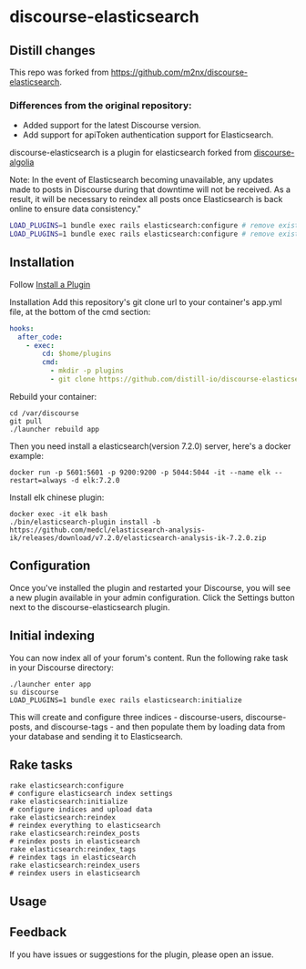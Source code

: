 # discourse-elasticsearch

## Distill changes
This repo was forked from https://github.com/m2nx/discourse-elasticsearch. 
### Differences from the original repository:
* Added support for the latest Discourse version.
* Add support for apiToken authentication support for Elasticsearch.

discourse-elasticsearch is a plugin for elasticsearch forked from
[discourse-algolia](https://github.com/discourse/discourse-algolia)

Note: In the event of Elasticsearch becoming unavailable, any updates made to
posts in Discourse during that downtime will not be received. As a result, it
will be necessary to reindex all posts once Elasticsearch is back online to
ensure data consistency."
``` sh 
LOAD_PLUGINS=1 bundle exec rails elasticsearch:configure # remove existing index.
LOAD_PLUGINS=1 bundle exec rails elasticsearch:configure # remove existing index.
```

## Installation

Follow [Install a Plugin](https://meta.discourse.org/t/install-a-plugin/19157)

Installation
Add this repository's git clone url to your container's app.yml file, at the bottom of the cmd section:

```yml
hooks:
  after_code:
    - exec:
        cd: $home/plugins
        cmd:
          - mkdir -p plugins
          - git clone https://github.com/distill-io/discourse-elasticsearch.git
```
          

Rebuild your container:

```
cd /var/discourse
git pull
./launcher rebuild app
```

Then you need install a elasticsearch(version 7.2.0) server, here's a docker example:

```
docker run -p 5601:5601 -p 9200:9200 -p 5044:5044 -it --name elk --restart=always -d elk:7.2.0
```


Install elk chinese plugin:

```
docker exec -it elk bash
./bin/elasticsearch-plugin install -b https://github.com/medcl/elasticsearch-analysis-ik/releases/download/v7.2.0/elasticsearch-analysis-ik-7.2.0.zip
```

## Configuration

Once you've installed the plugin and restarted your Discourse, you will see a new plugin available in your admin configuration. Click the Settings button next to the discourse-elasticsearch plugin.

## Initial indexing

You can now index all of your forum's content. Run the following rake task in your Discourse directory:

```
./launcher enter app
su discourse
LOAD_PLUGINS=1 bundle exec rails elasticsearch:initialize
```
This will create and configure three indices - discourse-users, discourse-posts, and discourse-tags - and then populate them by loading data from your database and sending it to Elasticsearch. 

## Rake tasks

```
rake elasticsearch:configure                                                 # configure elasticsearch index settings
rake elasticsearch:initialize                                                # configure indices and upload data
rake elasticsearch:reindex                                                   # reindex everything to elasticsearch
rake elasticsearch:reindex_posts                                             # reindex posts in elasticsearch
rake elasticsearch:reindex_tags                                              # reindex tags in elasticsearch
rake elasticsearch:reindex_users                                             # reindex users in elasticsearch
```

## Usage

## Feedback

If you have issues or suggestions for the plugin, please open an issue.
